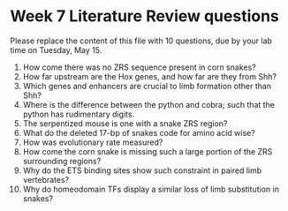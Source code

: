 # Week 7 Literature Review questions

Please replace the content of this file with 10 questions, due by your lab time on Tuesday, May 15.


1. How come there was no ZRS sequence present in corn snakes?
2. How far upstream are the Hox genes, and how far are they from Shh?
3. Which genes and enhancers are crucial to limb formation other than Shh?
4. Where is the difference between the python and cobra; such that the python has rudimentary digits.
5. The serpentized mouse is one with a snake ZRS region? 
6. What do the deleted 17-bp of snakes code for amino acid wise?
7. How was evolutionary rate measured?
8. How come the corn snake is missing such a large portion of the ZRS surrounding regions?
9. Why do the ETS binding sites show such constraint in paired limb vertebrates?
10. Why do homeodomain TFs display a similar loss of limb substitution in snakes?

